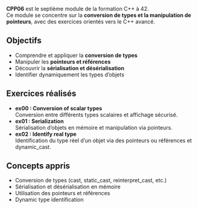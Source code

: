 **CPP06** est le septième module de la formation C++ à 42.  
Ce module se concentre sur la **conversion de types et la manipulation de pointeurs**, avec des exercices orientés vers le C++ avancé.

## Objectifs
- Comprendre et appliquer la **conversion de types**  
- Manipuler les **pointeurs et références**  
- Découvrir la **sérialisation et désérialisation**  
- Identifier dynamiquement les types d’objets  

## Exercices réalisés
- **ex00 : Conversion of scalar types**  
  Conversion entre différents types scalaires et affichage sécurisé.  
- **ex01 : Serialization**  
  Sérialisation d’objets en mémoire et manipulation via pointeurs.  
- **ex02 : Identify real type**  
  Identification du type réel d’un objet via des pointeurs ou références et dynamic_cast.  

## Concepts appris
- Conversion de types (cast, static_cast, reinterpret_cast, etc.)  
- Sérialisation et désérialisation en mémoire  
- Utilisation des pointeurs et références  
- Dynamic type identification  
